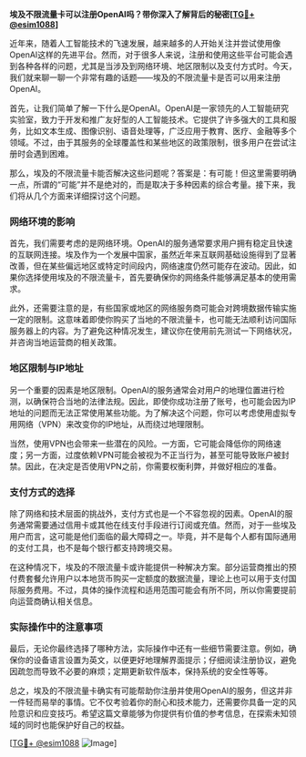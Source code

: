 **埃及不限流量卡可以注册OpenAI吗？带你深入了解背后的秘密[[TG💪+ @esim1088](https://t.me/s/esim1088)]**

近年来，随着人工智能技术的飞速发展，越来越多的人开始关注并尝试使用像OpenAI这样的先进平台。然而，对于很多人来说，注册和使用这些平台可能会遇到各种各样的问题，尤其是当涉及到网络环境、地区限制以及支付方式时。今天，我们就来聊一聊一个非常有趣的话题——埃及的不限流量卡是否可以用来注册OpenAI。

首先，让我们简单了解一下什么是OpenAI。OpenAI是一家领先的人工智能研究实验室，致力于开发和推广友好型的人工智能技术。它提供了许多强大的工具和服务，比如文本生成、图像识别、语音处理等，广泛应用于教育、医疗、金融等多个领域。不过，由于其服务的全球覆盖性和某些地区的政策限制，很多用户在尝试注册时会遇到困难。

那么，埃及的不限流量卡能否解决这些问题呢？答案是：有可能！但这里需要明确一点，所谓的“可能”并不是绝对的，而是取决于多种因素的综合考量。接下来，我们将从几个方面来详细探讨这个问题。

### 网络环境的影响

首先，我们需要考虑的是网络环境。OpenAI的服务通常要求用户拥有稳定且快速的互联网连接。埃及作为一个发展中国家，虽然近年来互联网基础设施得到了显著改善，但在某些偏远地区或特定时间段内，网络速度仍然可能存在波动。因此，如果你选择使用埃及的不限流量卡，首先要确保你的网络条件能够满足基本的使用需求。

此外，还需要注意的是，有些国家或地区的网络服务商可能会对跨境数据传输实施一定的限制。这意味着即使你购买了当地的不限流量卡，也可能无法顺利访问国际服务器上的内容。为了避免这种情况发生，建议你在使用前先测试一下网络状况，并咨询当地运营商的相关政策。

### 地区限制与IP地址

另一个重要的因素是地区限制。OpenAI的服务通常会对用户的地理位置进行检测，以确保符合当地的法律法规。因此，即使你成功注册了账号，也可能会因为IP地址的问题而无法正常使用某些功能。为了解决这个问题，你可以考虑使用虚拟专用网络（VPN）来改变你的IP地址，从而绕过地理限制。

当然，使用VPN也会带来一些潜在的风险。一方面，它可能会降低你的网络速度；另一方面，过度依赖VPN可能会被视为不正当行为，甚至可能导致账户被封禁。因此，在决定是否使用VPN之前，你需要权衡利弊，并做好相应的准备。

### 支付方式的选择

除了网络和技术层面的挑战外，支付方式也是一个不容忽视的因素。OpenAI的服务通常需要通过信用卡或其他在线支付手段进行订阅或充值。然而，对于一些埃及用户而言，这可能是他们面临的最大障碍之一。毕竟，并不是每个人都有国际通用的支付工具，也不是每个银行都支持跨境交易。

在这种情况下，埃及的不限流量卡或许能提供一种解决方案。部分运营商推出的预付费套餐允许用户以本地货币购买一定额度的数据流量，理论上也可以用于支付国际服务费用。不过，具体的操作流程和适用范围可能会有所不同，所以你需要提前向运营商确认相关信息。

### 实际操作中的注意事项

最后，无论你最终选择了哪种方法，实际操作中还有一些细节需要注意。例如，确保你的设备语言设置为英文，以便更好地理解界面提示；仔细阅读注册协议，避免因疏忽而导致不必要的麻烦；定期更新软件版本，保持系统的安全性等等。

总之，埃及的不限流量卡确实有可能帮助你注册并使用OpenAI的服务，但这并非一件轻而易举的事情。它不仅考验着你的耐心和技术能力，还需要你具备一定的风险意识和应变技巧。希望这篇文章能够为你提供有价值的参考信息，在探索未知领域的同时也能保护好自己的权益。

[[TG💪+ @esim1088](https://t.me/s/esim1088) ![Image](https://i.postimg.cc/4NQfJmqS/Snipaste-2025-05-13-00-14-12.png)]